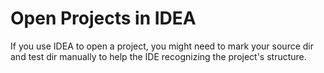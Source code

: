 # Open Projects in IDEA

If you use IDEA to open a project, you might need to mark your source dir and test dir manually to help the IDE recognizing the project's structure.